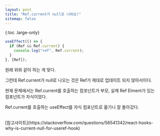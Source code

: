 ```yaml
---
layout: post
title: "Ref.current가 null로 나와요!"
sitemap: false
---
```


{:toc .large-only}

```js
useEffect(() => {
  if (Ref && Ref.current) {
    console.log("ref", Ref.current);
  }
}, [Ref]);
```

원래 위와 같이 하는 게 맞다.

그런데 Ref.current가 null로 나오는 것은 Ref가 제대로 업데이트 되지 않아서이다.

현재 문제에서는 Ref.current를 호출하는 컴포넌트가 부모, 실제 Ref Elment가 있는 컴포넌트가 자식이었다.

Ref.current를 호출하는 useEffect를 자식 컴포넌트로 옮기니 잘 돌아갔다.

<br/>
[참고사이트](https://stackoverflow.com/questions/56541342/react-hooks-why-is-current-null-for-useref-hook)
